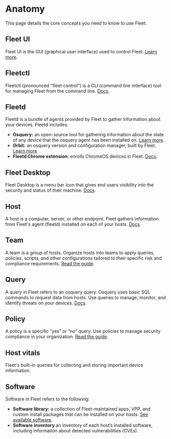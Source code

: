 # Anatomy
This page details the core concepts you need to know to use Fleet.

## Fleet UI
Fleet UI is the GUI (graphical user interface) used to control Fleet. [Learn more](https://youtu.be/1VNvg3_drow?si=SWyQSEQMoHUYDZ8C).

## Fleetctl
Fleetctl (pronounced “fleet control”) is a CLI (command line interface) tool for managing Fleet from the command line. [Docs](https://fleetdm.com/docs/using-fleet/fleetctl-cli).

## Fleetd
Fleetd is a bundle of agents provided by Fleet to gather information about your devices. Fleetd includes:
- **Osquery:** an open-source tool for gathering information about the state of any device that the osquery agent has been installed on. [Learn more](https://www.osquery.io/).
- **Orbit:** an osquery version and configuration manager, built by Fleet. [Learn more](https://github.com/fleetdm/fleet/blob/main/orbit/README.md)
- **Fleetd Chrome extension:** enrolls ChromeOS devices in Fleet. [Docs](https://github.com/fleetdm/fleet/blob/main/ee/fleetd-chrome/README.md).

## Fleet Desktop
Fleet Desktop is a menu bar icon that gives end users visibility into the security and status of their machine. [Docs](https://fleetdm.com/docs/using-fleet/fleet-desktop).

## Host
A host is a computer, server, or other endpoint. Fleet gathers information from Fleet's agent (fleetd) installed on each of your hosts. [Docs](https://fleetdm.com/docs/using-fleet/adding-hosts).

## Team

A team is a group of hosts. Organize hosts into teams to apply queries, policies, scripts, and other configurations tailored to their specific risk and compliance requirements. [Read the guide](https://fleetdm.com/guides/teams).

## Query
A query in Fleet refers to an osquery query. Osquery uses basic SQL commands to request data from hosts. Use queries to manage, monitor, and identify threats on your devices. [Docs](https://fleetdm.com/docs/using-fleet/fleet-ui).

## Policy
A policy is a specific “yes” or “no” query. Use policies to manage security compliance in your
organization. [Read the guide](https://fleetdm.com/securing/what-are-fleet-policies).

## Host vitals
Fleet's built-in queries for collecting and storing important device information.

## Software
Software in Fleet refers to the following:
- **Software library:** a collection of Fleet-maintained apps, VPP, and custom install packages that can be installed on your hosts. [See available software](https://fleetdm.com/app-library).
- **Software inventory** an inventory of each host’s installed software, including information about detected vulnerabilities (CVEs). 

<meta name="pageOrderInSection" value="200">
